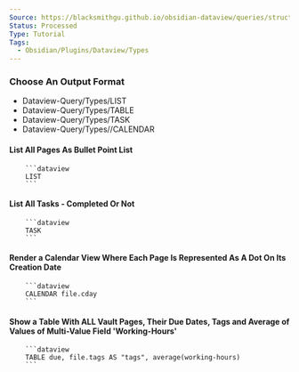 ```yaml
---
Source: https://blacksmithgu.github.io/obsidian-dataview/queries/structure/
Status: Processed
Type: Tutorial
Tags:
  - Obsidian/Plugins/Dataview/Types
---
```


### Choose An Output Format

-  Dataview-Query/Types/LIST
-  Dataview-Query/Types/TABLE
-  Dataview-Query/Types/TASK
-  Dataview-Query/Types//CALENDAR

#### **List All Pages As Bullet Point List**

```
	```dataview 
	LIST 
	```
```

#### **List All Tasks - Completed Or Not**

```
	```dataview 
	TASK 
	```
```

#### **Render a Calendar View Where Each Page Is Represented As A Dot On Its Creation Date**

```
	```dataview 
	CALENDAR file.cday 
	```
```

#### **Show a Table With ALL Vault Pages, Their Due Dates, Tags and Average of Values of Multi-Value Field 'Working-Hours'**

```
	```dataview 
	TABLE due, file.tags AS "tags", average(working-hours) 
	```
```
